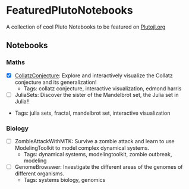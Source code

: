 # FeaturedPlutoNotebooks
A collection of cool Pluto Notebooks to be featured on [Plutojl.org](https://featured.plutojl.org/)

## Notebooks

### Maths

- [X] [CollatzConjecture](https://featured.plutojl.org/math/collatzconjecture): Explore and interactively visualize the Collatz conjecture and its generalization!
  - Tags: collatz conjecture, interactive visualization, edmond harris 
- [ ]  JuliaSets: Discover the sister of the Mandelbrot set, the Julia set in Julia!!
  - Tags: julia sets, fractal, mandelbrot set, interactive visualization
  

### Biology 
- [ ] ZombieAttackWithMTK: Survive a zombie attack and learn to use ModelingToolkit to model complex dynamical systems.
  - Tags: dynamical systems, modelingtoolkit, zombie outbreak, modeling
- [ ] GenomeBrowswer: Investigate the different areas of the genomes of different organisms.
  - Tags: systems biology, genomics
